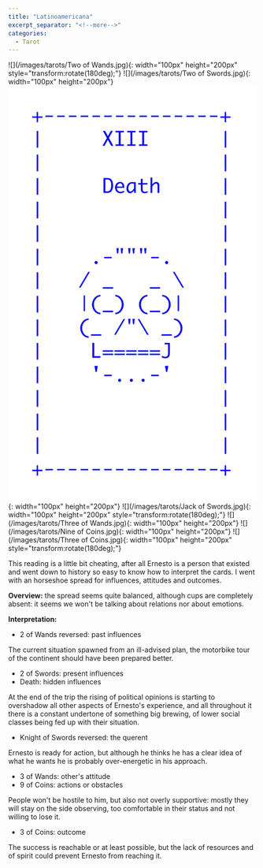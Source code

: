 ```yaml
---
title: "Latinoamericana"
excerpt_separator: "<!--more-->"
categories:
  - Tarot
---
```


![](/images/tarots/Two of Wands.jpg){: width="100px" height="200px" style="transform:rotate(180deg);"}
![](/images/tarots/Two of Swords.jpg){: width="100px" height="200px"}
![](/images/tarots/Death.jpg){: width="100px" height="200px"}
![](/images/tarots/Jack of Swords.jpg){: width="100px" height="200px" style="transform:rotate(180deg);"}
![](/images/tarots/Three of Wands.jpg){: width="100px" height="200px"}
![](/images/tarots/Nine of Coins.jpg){: width="100px" height="200px"}
![](/images/tarots/Three of Coins.jpg){: width="100px" height="200px" style="transform:rotate(180deg);"}

This reading is a little bit cheating, after all Ernesto is a person that existed and went down to history so easy to know how to interpret the cards. I went with an horseshoe spread for influences, attitudes and outcomes.

<!--more-->

**Overview:** the spread seems quite balanced, although cups are completely absent: it seems we won't be talking about relations nor about emotions.

**Interpretation:**
* 2 of Wands reversed: past influences

The current situation spawned from an ill-advised plan, the motorbike tour of the continent should have been prepared better.

* 2 of Swords: present influences
* Death: hidden influences

At the end of the trip the rising of political opinions is starting to overshadow all other aspects of Ernesto's experience, and all throughout it there is a constant undertone of something big brewing, of lower social classes being fed up with their situation. 

* Knight of Swords reversed: the querent

Ernesto is ready for action, but although he thinks he has a clear idea of what he wants he is probably over-energetic in his approach. 

* 3 of Wands: other's attitude
* 9 of Coins: actions or obstacles

People won't be hostile to him, but also not overly supportive: mostly they will stay on the side observing, too comfortable in their status and not willing to lose it.

* 3 of Coins: outcome

The success is reachable or at least possible, but the lack of resources and of spirit could prevent Ernesto from reaching it.